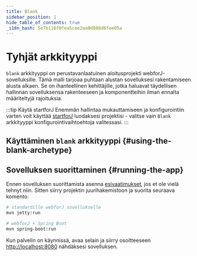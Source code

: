 ```yaml
---
title: Blank
sidebar_position: 1
hide_table_of_contents: true
_i18n_hash: 5e7b116f0fea5cee2aa0d880d6fee05a
---
```

<Head>
  <style>{`
  .container {
    max-width: 65em !important;
  }
  `}</style>
</Head>

# Tyhjät arkkityyppi

`blank` arkkityyppi on perustavanlaatuinen aloitusprojekti webforJ-sovelluksille. Tämä malli tarjoaa puhtaan alustan sovelluksesi rakentamiseen alusta alkaen. Se on ihanteellinen kehittäjille, jotka haluavat täydellisen hallinnan sovelluksensa rakenteeseen ja komponentteihin ilman ennalta määriteltyjä rajoituksia.

:::tip Käytä startforJ
Enemmän hallintaa mukauttamiseen ja konfigurointiin varten voit käyttää [startforJ](https://docs.webforj.com/startforj/) luodaksesi projektisi - valitse vain `Blank` arkkityyppi konfigurointivaihtoehtoja valitessasi.
:::

## Käyttäminen `blank` arkkityyppi {#using-the-blank-archetype}

<ComponentArchetype
project="blank"
/>

## Sovelluksen suorittaminen {#running-the-app}

Ennen sovelluksen suorittamista asenna [esivaatimukset](../../introduction/prerequisites), jos et ole vielä tehnyt niin. 
Sitten siirry projektin juurihakemistoon ja suorita seuraava komento:

```bash
# standardille webforJ sovellukselle
mvn jetty:run

# webforJ + Spring Boot
mvn spring-boot:run
```

Kun palvelin on käynnissä, avaa selain ja siirry osoitteeseen [http://localhost:8080](http://localhost:8080) nähdäksesi sovelluksen.
